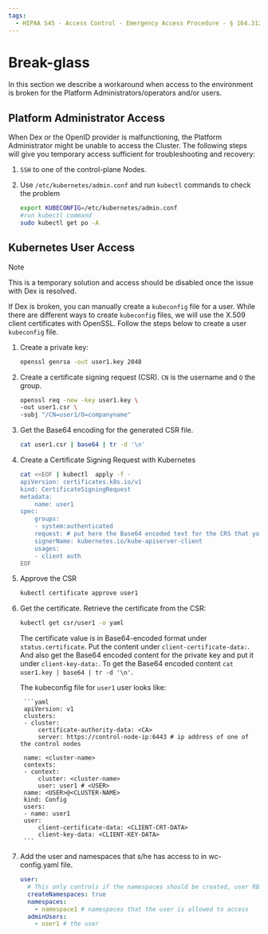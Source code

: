 ```yaml
---
tags:
  - HIPAA S45 - Access Control - Emergency Access Procedure - § 164.312(a)(2)(ii)
---
```


# Break-glass

In this section we describe a workaround when access to the environment is broken for the Platform Administrators/operators and/or users.

## Platform Administrator Access

When Dex or the OpenID provider is malfunctioning, the Platform Administrator might be unable to access the Cluster. The following steps will give you temporary access sufficient for troubleshooting and recovery:

1. `SSH` to one of the control-plane Nodes.

1. Use `/etc/kubernetes/admin.conf` and run `kubectl` commands to check the problem

    ```bash
    export KUBECONFIG=/etc/kubernetes/admin.conf
    #run kubectl command
    sudo kubectl get po -A
    ```

## Kubernetes User Access

> [!NOTE]
> This is a temporary solution and access should be disabled once the issue with Dex is resolved.

If Dex is broken, you can manually create a `kubeconfig` file for a user. While there are different ways to create `kubeconfig` files, we will use the X.509 client certificates with OpenSSL. Follow the steps below to create a user `kubeconfig` file.

1. Create a private key:

    ```sh
    openssl genrsa -out user1.key 2048
    ```

1. Create a certificate signing request (CSR). `CN` is the username and `O` the group.

    ```sh
    openssl req -new -key user1.key \
    -out user1.csr \
    -subj "/CN=user1/O=companyname"
    ```

1. Get the Base64 encoding for the generated CSR file.

    ```sh
    cat user1.csr | base64 | tr -d '\n'
    ```

1. Create a Certificate Signing Request with Kubernetes

    ```sh
    cat <<EOF | kubectl  apply -f -
    apiVersion: certificates.k8s.io/v1
    kind: CertificateSigningRequest
    metadata:
        name: user1
    spec:
        groups:
        - system:authenticated
        request: # put here the Base64 encoded text for the CRS that you get in step 3
        signerName: kubernetes.io/kube-apiserver-client
        usages:
        - client auth
    EOF
    ```

1. Approve the CSR

    ```sh
    kubectl certificate approve user1
    ```

1. Get the certificate.
    Retrieve the certificate from the CSR:

    ```sh
    kubectl get csr/user1 -o yaml
    ```

    The certificate value is in Base64-encoded format under `status.certificate`. Put the content under `client-certificate-data:`. And also get the Base64 encoded content for the private key and put it under `client-key-data:`. To get the Base64 encoded content `cat user1.key | base64 | tr -d '\n'`.

    The kubeconfig file for `user1` user looks like:

        ```yaml
        apiVersion: v1
        clusters:
        - cluster:
            certificate-authority-data: <CA>
            server: https://control-node-ip:6443 # ip address of one of the control nodes

        name: <cluster-name>
        contexts:
        - context:
            cluster: <cluster-name>
            user: user1 # <USER>
        name: <USER>@<CLUSTER-NAME>
        kind: Config
        users:
        - name: user1
        user:
            client-certificate-data: <CLIENT-CRT-DATA>
            client-key-data: <CLIENT-KEY-DATA>
        ```

1. Add the user and namespaces that s/he has access to in wc-config.yaml file.

    ```yaml
    user:
      # This only controls if the namespaces should be created, user RBAC is always created.
      createNamespaces: true
      namespaces:
        - namespace1 # namespaces that the user is allowed to access
      adminUsers:
        - user1 # the user
    ```
